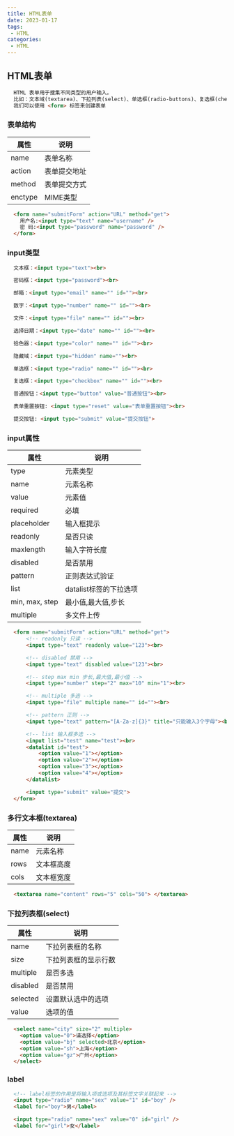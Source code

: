 ```yaml
---
title: HTML表单
date: 2023-01-17
tags:
 - HTML
categories:
 - HTML
---
```


## HTML表单
```html
  HTML 表单用于搜集不同类型的用户输入。
  比如：文本域(textarea)、下拉列表(select)、单选框(radio-buttons)、复选框(checkbox)等等。
  我们可以使用 <form> 标签来创建表单
```

### 表单结构

| 属性    | 说明         |
| ------- | ------------ |
| name    | 表单名称     |
| action  | 表单提交地址 |
| method  | 表单提交方式 |
| enctype | MIME类型     |

```html
  <form name="submitForm" action="URL" method="get">
    用户名:<input type="text" name="username" />
    密 码:<input type="password" name="password" />
  </form>
```

### input类型
```html
  文本框：<input type="text"><br>

  密码框：<input type="password"><br>

  邮箱：<input type="email" name="" id=""><br>

  数字：<input type="number" name="" id=""><br>

  文件：<input type="file" name="" id=""><br>

  选择日期：<input type="date" name="" id=""><br>

  拾色器：<input type="color" name="" id=""><br>

  隐藏域：<input type="hidden" name=""><br>

  单选框：<input type="radio" name="" id=""><br>

  复选框：<input type="checkbox" name="" id=""><br>

  普通按钮：<input type="button" value="普通按钮"><br>

  表单重置按钮: <input type="reset" value="表单重置按钮"><br>

  提交按钮: <input type="submit" value="提交按钮">
```

### input属性

| 属性           | 说明                   |
| -------------- | ---------------------- |
| type           | 元素类型               |
| name           | 元素名称               |
| value          | 元素值                 |
| required       | 必填                   |
| placeholder    | 输入框提示             |
| readonly       | 是否只读               |
| maxlength      | 输入字符长度           |
| disabled       | 是否禁用               |
| pattern        | 正则表达式验证         |
| list           | datalist标签的下拉选项 |
| min, max, step | 最小值,最大值,步长     |
| multiple       | 多文件上传             |

```html
  <form name="submitForm" action="URL" method="get">
      <!-- readonly 只读 -->
      <input type="text" readonly value="123"><br>

      <!-- disabled 禁用 -->
      <input type="text" disabled value="123"><br>

      <!-- step max min 步长,最大值,最小值 -->
      <input type="number" step="2" max="10" min="1"><br>

      <!-- multiple 多选 -->
      <input type="file" multiple name="" id=""><br>

      <!-- pattern 正则 -->
      <input type="text" pattern="[A-Za-z]{3}" title="只能输入3个字母"><br>

      <!-- list 输入框多选 -->
      <input list="test" name="test"><br>
      <datalist id="test">
          <option value="1"></option>
          <option value="2"></option>
          <option value="3"></option>
          <option value="4"></option>
      </datalist>

      <input type="submit" value="提交">
  </form>
```

### 多行文本框(textarea)

| 属性 | 说明       |
| ---- | ---------- |
| name | 元素名称   |
| rows | 文本框高度 |
| cols | 文本框宽度 |

```html
  <textarea name="content" rows="5" cols="50"> </textarea>
```

### 下拉列表框(select)

| 属性     | 说明                 |
| -------- | -------------------- |
| name     | 下拉列表框的名称     |
| size     | 下拉列表框的显示行数 |
| multiple | 是否多选             |
| disabled | 是否禁用             |
| selected | 设置默认选中的选项   |
| value    | 选项的值             |

```html
  <select name="city" size="2" multiple>
    <option value="0">请选择</option>
    <option value="bj" selected>北京</option>
    <option value="sh">上海</option>
    <option value="gz">广州</option>
  </select>
```

### label
```html
  <!-- label标签的作用是将输入项或选项及其标签文字关联起来 -->
  <input type="radio" name="sex" value="1" id="boy" />
  <label for="boy">男</label>

  <input type="radio" name="sex" value="0" id="girl" />
  <label for="girl">女</label>
```